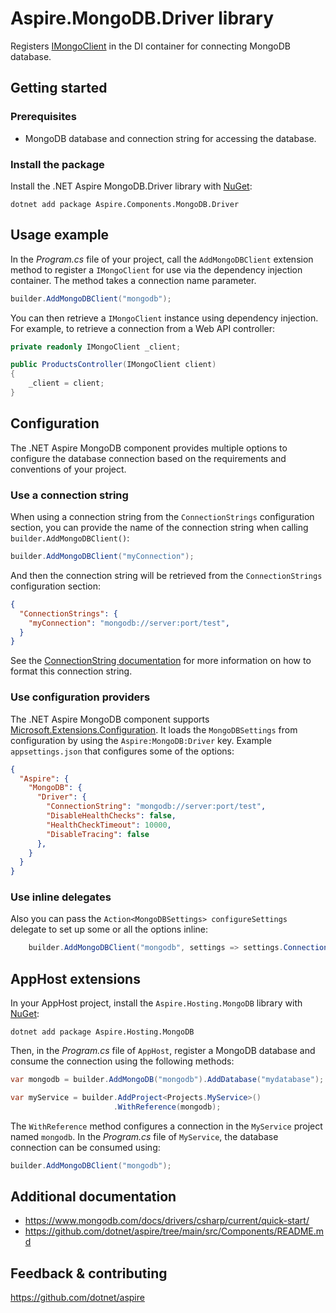 # Aspire.MongoDB.Driver library

Registers [IMongoClient](https://www.mongodb.com/docs/drivers/csharp/current/quick-start/#add-mongodb-as-a-dependency) in the DI container for connecting MongoDB database.

## Getting started

### Prerequisites

- MongoDB database and connection string for accessing the database.

### Install the package

Install the .NET Aspire MongoDB.Driver library with [NuGet](https://www.nuget.org):

```dotnetcli
dotnet add package Aspire.Components.MongoDB.Driver
```

## Usage example

In the _Program.cs_ file of your project, call the `AddMongoDBClient` extension method to register a `IMongoClient` for use via the dependency injection container. The method takes a connection name parameter.

```csharp
builder.AddMongoDBClient("mongodb");
```

You can then retrieve a `IMongoClient` instance using dependency injection. For example, to retrieve a connection from a Web API controller:

```csharp
private readonly IMongoClient _client;

public ProductsController(IMongoClient client)
{
    _client = client;
}
```

## Configuration

The .NET Aspire MongoDB component provides multiple options to configure the database connection based on the requirements and conventions of your project.

### Use a connection string

When using a connection string from the `ConnectionStrings` configuration section, you can provide the name of the connection string when calling `builder.AddMongoDBClient()`:

```csharp
builder.AddMongoDBClient("myConnection");
```

And then the connection string will be retrieved from the `ConnectionStrings` configuration section:

```json
{
  "ConnectionStrings": {
    "myConnection": "mongodb://server:port/test",
  }
}
```

See the [ConnectionString documentation](https://www.mongodb.com/docs/v3.0/reference/connection-string/) for more information on how to format this connection string.

### Use configuration providers

The .NET Aspire MongoDB component supports [Microsoft.Extensions.Configuration](https://learn.microsoft.com/dotnet/api/microsoft.extensions.configuration). It loads the `MongoDBSettings` from configuration by using the `Aspire:MongoDB:Driver` key. Example `appsettings.json` that configures some of the options:

```json
{
  "Aspire": {
    "MongoDB": {
      "Driver": {
        "ConnectionString": "mongodb://server:port/test",
        "DisableHealthChecks": false,
        "HealthCheckTimeout": 10000,
        "DisableTracing": false
      },
    }
  }
}
```

### Use inline delegates

Also you can pass the `Action<MongoDBSettings> configureSettings` delegate to set up some or all the options inline:

```csharp
    builder.AddMongoDBClient("mongodb", settings => settings.ConnectionString = "mongodb://server:port/test");
```

## AppHost extensions

In your AppHost project, install the `Aspire.Hosting.MongoDB` library with [NuGet](https://www.nuget.org):

```dotnetcli
dotnet add package Aspire.Hosting.MongoDB
```

Then, in the _Program.cs_ file of `AppHost`, register a MongoDB database and consume the connection using the following methods:

```csharp
var mongodb = builder.AddMongoDB("mongodb").AddDatabase("mydatabase");

var myService = builder.AddProject<Projects.MyService>()
                       .WithReference(mongodb);
```

The `WithReference` method configures a connection in the `MyService` project named `mongodb`. In the _Program.cs_ file of `MyService`, the database connection can be consumed using:

```csharp
builder.AddMongoDBClient("mongodb");
```

## Additional documentation

* https://www.mongodb.com/docs/drivers/csharp/current/quick-start/
* https://github.com/dotnet/aspire/tree/main/src/Components/README.md

## Feedback & contributing

https://github.com/dotnet/aspire
